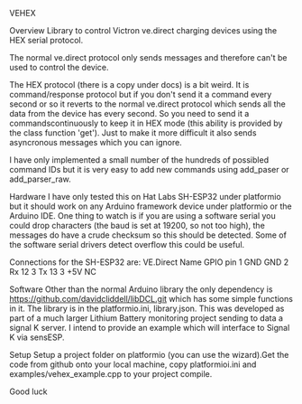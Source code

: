 VEHEX

Overview
Library to control Victron ve.direct charging devices using the HEX serial protocol.

The normal ve.direct protocol only sends messages and therefore can't be used to control the device.

The HEX protocol (there is a copy under docs) is a bit weird. It is command/response protocol
but if you don't send it a command every second or so it reverts to the normal ve.direct protocol which
sends all the data from the device has every second. So you need to send it a commandscontinuously to keep
it in HEX mode (this ability is provided by the class function 'get'). Just to make it more difficult
it also sends asyncronous messages which you can ignore.

I have only implemented a small number of the hundreds of possibled command IDs but it is very easy to add new commands
using add_paser or add_parser_raw.

Hardware
I have only tested this on Hat Labs SH-ESP32 under platformio but it should work on any Arduino framework
device under platformio or the Arduino IDE. One thing to watch is if you are using a software serial you could
drop characters (the baud is set at 19200, so not too high), the messages do have a crude checksum so this
should be detected. Some of the software serial drivers detect overflow this could be useful.

Connections for the SH-ESP32 are:
VE.Direct   Name    GPIO pin
1           GND     GND
2           Rx      12
3           Tx      13
3           +5V     NC

Software
Other than the normal Arduino library the only dependency is https://github.com/davidcliddell/libDCL.git
which has some simple functions in it. The library is in the platformio.ini, library.json.
This was developed as part of a much larger Lithium Battery monitoring project sending to data a signal K
server. I intend to provide an example which will interface to Signal K via sensESP.

Setup
Setup a project folder on platformio (you can use the wizard).Get the code from github onto your local machine, copy platformioi.ini and examples/vehex_example.cpp to your project compile.

Good luck
